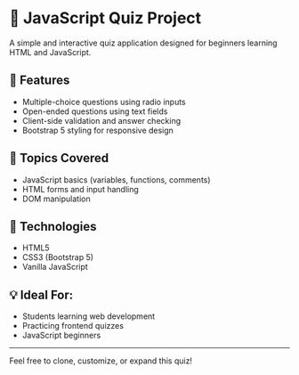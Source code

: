 # 📝 JavaScript Quiz Project

A simple and interactive quiz application designed for beginners learning HTML and JavaScript.

## 🚀 Features
- Multiple-choice questions using radio inputs
- Open-ended questions using text fields
- Client-side validation and answer checking
- Bootstrap 5 styling for responsive design

## 🧠 Topics Covered
- JavaScript basics (variables, functions, comments)
- HTML forms and input handling
- DOM manipulation

## 📂 Technologies
- HTML5
- CSS3 (Bootstrap 5)
- Vanilla JavaScript

## 💡 Ideal For:
- Students learning web development
- Practicing frontend quizzes
- JavaScript beginners

---

Feel free to clone, customize, or expand this quiz!

